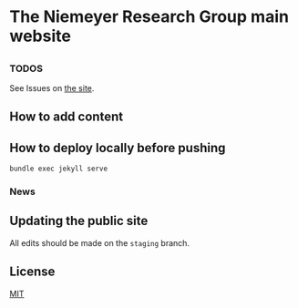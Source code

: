 # The Niemeyer Research Group main website

##


### TODOS

See Issues on [the site](https://github.com/Niemeyer-Research-Group/niemeyer-research-group.github.io).

## How to add content

## How to deploy locally before pushing

`bundle exec jekyll serve`

### News

## Updating the public site

All edits should be made on the `staging` branch.


## License

[MIT](http://opensource.org/licenses/MIT)
